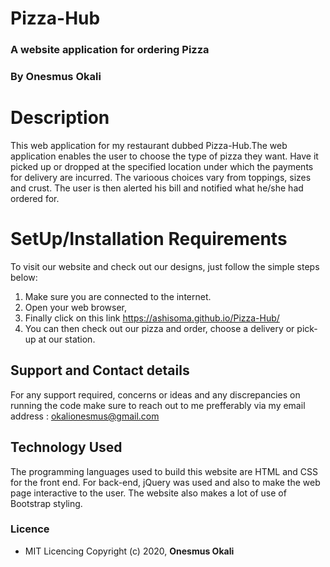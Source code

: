 # Pizza-Hub
### A website application for ordering Pizza 

### By **Onesmus Okali**

# Description
This web application for my restaurant dubbed Pizza-Hub.The web application enables the user to choose the type of pizza they want. Have it picked up or dropped at the specified location under which the payments for delivery are incurred. The varioous choices vary from toppings, sizes and crust. The user is then alerted his bill and notified what he/she had ordered for. 

# SetUp/Installation Requirements
To visit our website and check out our designs, just follow the simple steps below:
1. Make sure you are connected to the internet.
2. Open your web browser,
3. Finally click on this link https://ashisoma.github.io/Pizza-Hub/
4. You can then check out our pizza and order, choose a delivery or pick-up at our station.

## Support and Contact details
For any support required, concerns or ideas and any discrepancies on running the code make sure to reach out to me prefferably via my email address : okalionesmus@gmail.com 

## Technology Used
The programming languages used to build this website are HTML and CSS for the front end. For back-end, jQuery was used and also to make the web page interactive to the user. The website also makes a lot of use of Bootstrap styling. 

### Licence
* MIT Licencing
Copyright (c) 2020, **Onesmus Okali**